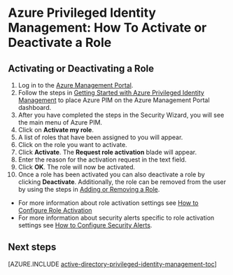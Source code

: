 <properties
   pageTitle="Azure Privileged Identity Management: How To Activate a Role"
   description="Learn how to activate roles for privileged identities with the Azure Privileged Identity Management extension."
   services="active-directory"
   documentationCenter=""
   authors="IHenkel"
   manager="stevenpo"
   editor=""/>

<tags
	ms.service="na"
	ms.date="09/21/2015"
	wacn.date=""/>

# Azure Privileged Identity Management: How To Activate or Deactivate a Role

## Activating or Deactivating a Role

1. Log in to the [Azure Management Portal](http://manage.windowsazure.cn).
2. Follow the steps in [Getting Started with Azure Privileged Identity Management](/documentation/articles/active-directory-privileged-identity-management-getting-started) to place Azure PIM on the Azure Management Portal dashboard.
3. After you have completed the steps in the Security Wizard, you will see the main menu of Azure PIM.
4. Click on **Activate my role**.
5. A list of roles that have been assigned to you will appear.
6. Click on the role you want to activate.
7. Click **Activate**. The **Request role activation** blade will appear.
8. Enter the reason for the activation request in the text field.
9. Click **OK**.  The role will now be activated.
10. Once a role has been activated you can also deactivate a role by clicking **Deactivate**.  Additionally, the role can be removed from the user by using the steps in [Adding or Removing a Role](/documentation/articles/active-directory-privileged-identity-management-how-to-add-role-to-user).

- For more information about role activation settings see [How to Configure Role Activation](/documentation/articles/active-directory-privileged-identity-management-how-to-configure-role-activation)
- For more information about security alerts specific to role activation settings see [How to Configure Security Alerts](/documentation/articles/active-directory-privileged-identity-management-how-to-configure-security-alerts).

<!--Every topic should have next steps and links to the next logical set of content to keep the customer engaged-->
## Next steps
[AZURE.INCLUDE [active-directory-privileged-identity-management-toc](../includes/active-directory-privileged-identity-management-toc.md)]
